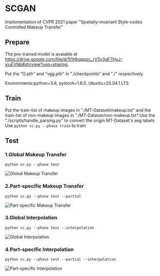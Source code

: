 # SCGAN
Implementation of CVPR 2021 paper "Spatially-invariant Style-codes Controlled Makeup Transfer"
## Prepare
The pre-trained model is avaiable at https://drive.google.com/file/d/1t1Hbgqqzc_rV5v3gF7HuJ-xiuEVNb8sh/view?usp=sharing.

Put the "G.pth" and "vgg.pth" in "./checkpoints" and "./" respectively.

Environments:python=3.8, pytorch=1.6.0, Ubuntu=20.04.1 LTS
## Train
Put the train-list of makeup images in "./MT-Dataset/makeup.txt" and the train-list of non-makeup images in "./MT-Dataset/non-makeup.txt"
Use the "./scripts/handle_parsing.py" to convert the origin MT-Dataset's seg labels
Use `python sc.py --phase train` to train
## Test
### 1.Global Makeup Transfer
`python sc.py --phase test`

![Global Makeup Transfer](https://github.com/makeuptransfer/SCGAN/blob/master/global_transferred.jpg)
### 2.Part-specific Makeup Transfer
`python sc.py --phase test --partial`

![Part-specific Makeup Transfer](https://github.com/makeuptransfer/SCGAN/blob/master/partial_transferred.jpg)
### 3.Global Interpolation
`python sc.py --phase test --interpolation`

![Global Interpolation](https://github.com/makeuptransfer/SCGAN/blob/master/global_interpolation_transferred.jpg)
### 4.Part-specific Interpolation
`python sc.py --phase test --partial --interpolation`

![Part-specific Interpolation](https://github.com/makeuptransfer/SCGAN/blob/master/partial_interpolation_transferred.jpg)
